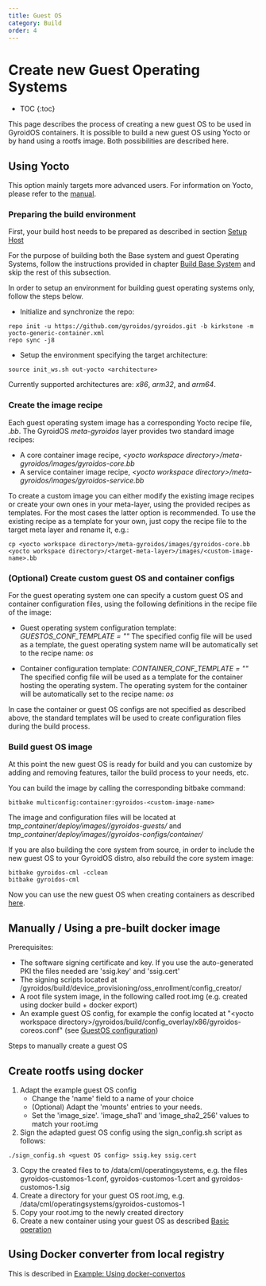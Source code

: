 ```yaml
---
title: Guest OS
category: Build
order: 4
---
```


# Create new Guest Operating Systems
- TOC
{:toc}

This page describes the process of creating a new guest OS to be used in GyroidOS containers.
It is possible to build a new guest OS using Yocto or by hand using a rootfs image. Both possibilities are described here.

## Using Yocto

This option mainly targets more advanced users. For information on Yocto, please refer to the [manual](https://www.yoctoproject.org/docs/current/mega-manual/mega-manual.html).  

### Preparing the build environment

First, your build host needs to be prepared as described in section [Setup Host](/build/setup_host)

For the purpose of building both the Base system and guest Operating Systems, follow the instructions provided in chapter [Build Base System](/build/build) and skip the rest of this subsection.

In order to setup an environment for building guest operating systems only, follow the steps below.

* Initialize and synchronize the repo:

```
repo init -u https://github.com/gyroidos/gyroidos.git -b kirkstone -m yocto-generic-container.xml
repo sync -j8
```

* Setup the environment specifying the target architecture:

```
source init_ws.sh out-yocto <architecture>
```
Currently supported architectures are: *x86*, *arm32*, and *arm64*.


### Create the image recipe

Each guest operating system image has a corresponding Yocto recipe file, *<custom-image-name>.bb*. The GyroidOS *meta-gyroidos* layer provides two standard image recipes:

* A core container image recipe, *\<yocto workspace directory\>/meta-gyroidos/images/gyroidos-core.bb*
* A service container image recipe, *\<yocto workspace directory\>/meta-gyroidos/images/gyroidos-service.bb*

To create a custom image you can either modify the existing image recipes or create your own ones in your meta-layer, using the provided recipes as templates. For the most cases the latter option is recommended. To use the existing recipe as a template for your own, just copy the recipe file to the target meta layer and rename it, e.g.:

```
cp <yocto workspace directory>/meta-gyroidos/images/gyroidos-core.bb <yocto workspace directory>/<target-meta-layer>/images/<custom-image-name>.bb
```

### (Optional) Create custom guest OS and container configs

For the guest operating system one can specify a custom guest OS and container configuration files, using the following definitions in the recipe file of the image:

* Guest operating system configuration template: *GUESTOS_CONF_TEMPLATE = "<path-to-config-file>"*
The specified config file will be used as a template, the guest operating system name will be automatically set to the recipe name: *<custom-image-name>os*

* Container configuration template: *CONTAINER_CONF_TEMPLATE = "<path-to-config-file>"*
The specified config file will be used as a template for the container hosting the operating system. The operating system for the container will be automatically set to the recipe name: *<custom-image-name>os*

In case the container or guest OS configs are not specified as described above, the standard templates will be used to create configuration files during the build process.

### Build guest OS image

At this point the new guest OS is ready for build and you can customize by adding and removing features, tailor the build process to your needs, etc.

You can build the image by calling the corresponding bitbake command:

```
bitbake multiconfig:container:gyroidos-<custom-image-name>
```

The image and configuration files will be located at *tmp_container/deploy/images/<architecture>/gyroidos-guests/* and *tmp_container/deploy/images/<architecture>/gyroidos-configs/container/*

If you are also building the core system from source, in order to include the new guest OS to your GyroidOS distro, also rebuild the core system image:
```
bitbake gyroidos-cml -cclean
bitbake gyroidos-cml
```

Now you can use the new guest OS when creating containers as described [here](/operate/control).

## Manually / Using a pre-built docker image
Prerequisites:
* The software signing certificate and key. If you use the auto-generated PKI the files needed are 'ssig.key' and 'ssig.cert'
* The signing scripts located at <yocto workspace directory>/gyroidos/build/device_provisioning/oss_enrollment/config_creator/
* A root file system image, in the following called root.img (e.g. created using docker build + docker export)
* An example guest OS config, for example the config located at "\<yocto workspace directory\>/gyroidos/build/config_overlay/x86/gyroidos-coreos.conf" (see [GuestOS configuration](/operate/guestos_config))


Steps to manually create a guest OS

## Create rootfs using docker
1. Adapt the example guest OS config
	* Change the 'name' field to a name of your choice
	* (Optional) Adapt the 'mounts' entries to your needs.
	* Set the 'image_size'. 'image_sha1' and 'image_sha2_256' values to match your root.img
2. Sign the adapted guest OS config using the sign_config.sh script as follows:
```
./sign_config.sh <guest OS config> ssig.key ssig.cert
```
3. Copy the created files to to /data/cml/operatingsystems, e.g. the files gyroidos-customos-1.conf, gyroidos-customos-1.cert and gyroidos-customos-1.sig
4. Create a directory for your guest OS root.img, e.g. /data/cml/operatingsystems/gyroidos-customos-1
5. Copy your root.img to the newly created directory
6. Create a new container using your guest OS as described [Basic operation](/operate/control)

## Using Docker converter from local registry
This is described in [Example: Using docker-convertos](/operate/examples#example-using-docker-convertos)

